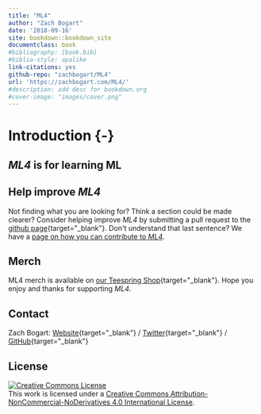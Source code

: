 ```yaml
--- 
title: "ML4"
author: "Zach Bogart"
date: '2018-09-16'
site: bookdown::bookdown_site
documentclass: book
#bibliography: [book.bib]
#biblio-style: apalike
link-citations: yes
github-repo: "zachbogart/ML4"
url: 'https://zachbogart.com/ML4/'
#description: add desc for bookdown.org
#cover-image: "images/cover.png"
---
```


# Introduction {-}

## *ML4* is for learning ML

## Help improve *ML4*

Not finding what you are looking for? Think a section could be made clearer? Consider helping improve *ML4* by submitting a pull request to the [github page](){target="_blank"}. Don't understand that last sentence? We have a [page on how you can contribute to *ML4*](contribute.html).

## Merch

ML4 merch is available on [our Teespring Shop](https://teespring.com/stores/ml4){target="_blank"}. Hope you enjoy and thanks for supporting *ML4*.


<!-- Contact -->
## Contact

Zach Bogart: 
[Website](https://zachbogart.com/){target="_blank"}
/
[Twitter](https://twitter.com/zachbogart){target="_blank"}
/
[GitHub](https://github.com/zachbogart){target="_blank"}

<!-- License -->
## License

<a rel="license" href="http://creativecommons.org/licenses/by-nc-nd/4.0/" target="_blank"><img alt="Creative Commons License" style="border-width:0" src="https://i.creativecommons.org/l/by-nc-nd/4.0/88x31.png" /></a><br />This work is licensed under a <a rel="license" href="http://creativecommons.org/licenses/by-nc-nd/4.0/" target="_blank">Creative Commons Attribution-NonCommercial-NoDerivatives 4.0 International License</a>.
